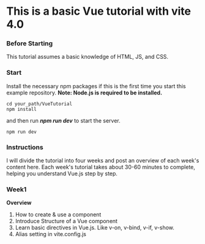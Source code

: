 # This is a basic Vue tutorial with vite 4.0

### Before Starting
This tutorial assumes a basic knowledge of HTML, JS, and CSS.

### Start
Install the necessary npm packages if this is the first time you start this example repository.
**Note: Node.js is required to be installed.**
```
cd your_path/VueTutorial
npm install
```
and then run ***npm run dev*** to start the server.
```
npm run dev
```
### Instructions
I will divide the tutorial into four weeks and post an overview of each week's content here.
Each week's tutorial takes about 30-60 minutes to complete, helping you understand Vue.js step by step.

### Week1
**Overview**
1. How to create & use a component
2. Introduce Structure of a Vue component
3. Learn basic directives in Vue.js. Like v-on, v-bind, v-if, v-show.
4. Alias setting in vite.config.js



